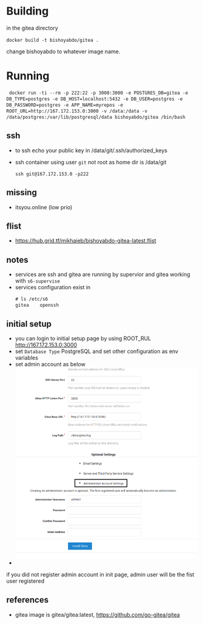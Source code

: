 # Building 

in the gitea directory

`docker build -t bishoyabdo/gitea .`

change bishoyabdo to whatever image name.

# Running

```
 docker run -ti --rm -p 222:22 -p 3000:3000 -e POSTGRES_DB=gitea -e DB_TYPE=postgres -e DB_HOST=localhost:5432 -e DB_USER=postgres -e DB_PASSWORD=postgres -e APP_NAME=myrepos -e ROOT_URL=http://167.172.153.0:3000 -v /data:/data -v /data/postgres:/var/lib/postgresql/data bishoyabdo/gitea /bin/bash
```

## ssh 
 - to ssh echo your public key in /data/git/.ssh/authorized_keys

 - ssh container using user `git` not root as home dir is /data/git 
    ```
    ssh git@167.172.153.0 -p222
    ``` 
## missing

- itsyou.online (low prio)

## flist 

- https://hub.grid.tf/mikhaieb/bishoyabdo-gitea-latest.flist

## notes

- services are ssh and gitea are running by supervior and gitea working with `s6-supervise`
- services configuration exist in 
    ```
    # ls /etc/s6
    gitea    openssh
    
    ```
## initial setup 

 - you can login to initial setup page by using ROOT_RUL http://167.172.153.0:3000 
 - set `Database Type` PostgreSQL and set other configuration as env variables 
 - set admin account as below
 ![admin](admin.png)
  - 
  
  
  if you did not register admin account in init page, admin user will be the fist user registered   
 ## references 
 
 - gitea image is gitea/gitea:latest,  https://github.com/go-gitea/gitea
